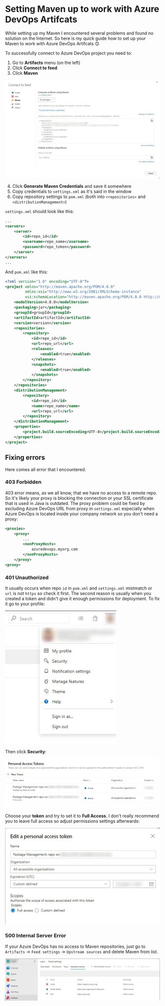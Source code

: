 # Setting Maven up to work with Azure DevOps Artifcats

While setting up my Maven I encountered several problems and found no solution on the Internet. So here is my quick guide how to set up your Maven to work with Azure DevOps Artifcats 😊

To successfully connect to Azure DevOps project you need to:
1. Go to **Artifacts** menu (on the left)
2. Click **Connect to feed**
3. Click **Maven** 

![](img/connect-to-feed.jpg)

4. Click **Generate Maven Credentials** and save it somewhere
5. Copy credentials to `settings.xml` as it's said in the window
6. Copy repository settings to `pom.xml` (both into `<repositories>` and `<distributionManagement>`)

`settings.xml` should look like this:
```XML
...
<servers>
    <server>
        <id>repo_id</id>
        <username>repo_name</username>
        <password>repo_token</password>
    </server>
</servers>
...
```
And `pom.xml` like this:
```XML
<?xml version="1.0" encoding="UTF-8"?>
<project xmlns="http://maven.apache.org/POM/4.0.0"
         xmlns:xsi="http://www.w3.org/2001/XMLSchema-instance"
         xsi:schemaLocation="http://maven.apache.org/POM/4.0.0 http://maven.apache.org/xsd/maven-4.0.0.xsd">
    <modelVersion>4.0.0</modelVersion>
    <packaging>jar</packaging>
    <groupId>groupId</groupId>
    <artifactId>artifactId</artifactId>
    <version>version</version>
    <repositories>
        <repository>
            <id>repo_id</id>
            <url>repo_url</url>
            <releases>
                <enabled>true</enabled>
            </releases>
            <snapshots>
                <enabled>true</enabled>
            </snapshots>
        </repository>
    </repositories>
    <distributionManagement>
        <repository>
            <id>repo_id</id>
            <name>repo_name</name>
            <url>repo_url</url>
        </repository>
    </distributionManagement>
    <properties>
        <project.build.sourceEncoding>UTF-8</project.build.sourceEncoding>
    </properties>
</project>
```

## Fixing errors

Here comes all error that I encountered.

### 403 Forbidden

403 error means, as we all know, that we have no access to a remote repo. So it's likely your proxy is blocking the connection or your SSL certificate that is used in Java is outdated. The proxy problem could be fixed by excluding Azure DevOps URL from proxy in `settings.xml` especially when Azure DevOps is located inside your company network so you don't need a proxy:
```XML
<proxies>
    <proxy>
        ...
        <nonProxyHosts>
            azuredevops.myorg.com
        </nonProxyHosts>
    </proxy>
<proxy>
```

### 401 Unauthorized

It usually occurs when repo `id` in `pom.xml` and `settings.xml` mistmatch or `url` is not `https` so check it first.
The second reason is usually when you created a token and didn't give it enough permissions for deployment. To fix it go to your profile:

![](img/profile.jpg)

Then click **Security**:

![](img/personal_tokens.jpg)

Choose your **token** and try to set it to **Full Access**. I don't really recommend you to leave full access so adjust permissions settings afterwards:

![](img/edit_token.jpg)

### 500 Internal Server Error

If your Azure DevOps has no access to Maven repositories, just go to `Artifacts` -> `Feed settings` -> `Upstream sources` and delete Maven from list.

![](img/upstream_sources.jpg)
